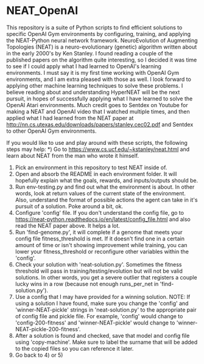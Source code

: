 # NEAT_OpenAI

This repository is a suite of Python scripts to find efficient solutions to specific OpenAI Gym environments by configuring, training, and applying the NEAT-Python neural network framework. NeuroEvolution of Augmenting Topologies (NEAT) is a neuro-evolutionary (genetic) algorithm written about in the early 2000's by Ken Stanley. I found reading a couple of the published papers on the algorithm quite interesting, so I decided it was time to see if I could apply what I had learned to OpenAI's learning environments. I must say it is my first time working with OpenAI Gym environments, and I am extra pleased with those as well. I look forward to applying other machine learning techniques to solve these problems. I believe reading about and understanding HyperNEAT will be the next pursuit, in hopes of successfully applying what I have learned to solve the OpenAI Atari environments. Much credit goes to Sentdex on Youtube for making a NEAT and OpenAI video that I watched multiple times, and then applied what I had learned from the NEAT paper at http://nn.cs.utexas.edu/downloads/papers/stanley.cec02.pdf and Sentdex to other OpenAI Gym environments.

If you would like to use and play around with these scripts, the following steps may help:
*) Go to https://www.cs.ucf.edu/~kstanley/neat.html and learn about NEAT from the man who wrote it himself.
1) Pick an environment in this repository to test NEAT inside of.
2) Open and absorb the README in each environment folder. It will hopefully explain what the goals, rewards, and inputs/outputs should be.
3) Run env-testing.py and find out what the environment is about. In other words, look at return values of the current state of the environment. Also, understand the format of possible actions the agent can take in it's pursuit of a solution. Poke around a bit, ok. 
4) Configure 'config' file. If you don't understand the config file, go to https://neat-python.readthedocs.io/en/latest/config_file.html and also read the NEAT paper above. It helps a lot.
5) Run 'find-genome.py', it will complete if a genome that meets your config file fitness_threshold is met. If it doesn't find one in a certain amount of time or isn't showing improvement while training, you can lower your fitness_threshold or reconfigure other variables within the 'config'.
6) Check your solution with 'neat-solution.py'. Sometimes the fitness threshold will pass in training/testing/evolution but will not be valid solutions. In other words, you get a severe outlier that registers a couple lucky wins in a row (because not enough runs_per_net in 'find-solution.py').
7) Use a config that I may have provided for a winning solution.
    NOTE: If using a solution I have found, make sure you change the 'config' and 'winner-NEAT-pickle' strings in 'neat-solution.py' to the appropriate pair of config file and pickle file. For example, 'config' would change to 'config-200-fitness' and 'winner-NEAT-pickle' would change to 'winner-NEAT-pickle-200-fitness'.
8) After a solution is found and checked, save that model and config file using 'copy-machine'. Make sure to label the surname that will be added to the copied files so you can reference it later. 
9) Go back to 4) or 5)
